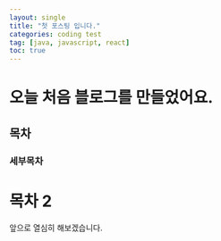 ```yaml
---
layout: single
title: "첫 포스팅 입니다."
categories: coding test
tag: [java, javascript, react]
toc: true
---
```


# 오늘 처음 블로그를 만들었어요.

## 목차

### 세부목차

# 목차 2

앞으로 열심히 해보겠습니다.
